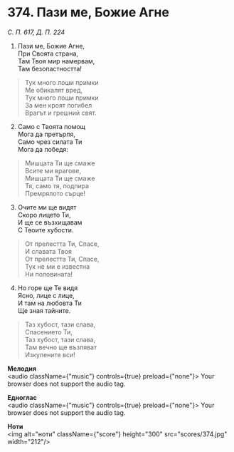 # 374. Пази ме, Божие Агне  

*С. П. 617, Д. П. 224*  

1. Пази ме, Божие Агне,  
При Своята страна,  
Там Твоя мир намервам,  
Там безопастността!  

> Тук много лоши примки  
> Ме обикалят вред,  
> Тук много лоши примки  
> За мен кроят погибел  
> Врагът и грешний свят.  

2. Само с Твоята помощ  
Мога да претърпя,  
Само чрез силата Ти  
Мога да победя:  

> Мишцата Ти ще смаже  
> Всите ми врагове,  
> Мишцата Ти ще смаже  
> Тя, само тя, подпира  
> Премрялото сърце!  

3. Очите ми ще видят  
Скоро лицето Ти,  
И ще се възхищавам  
С Твоите хубости.  

> От прелестта Ти, Спасе,  
> И славата Твоя  
> От прелестта Ти, Спасе,  
> Тук не ми е известна  
> Ни половината!  

4. Но горе ще Те видя  
Ясно, лице с лице,  
И там на любовта Ти  
Ще зная тайните.  

> Таз хубост, тази слава,  
> Спасението Ти,  
> Таз хубост, тази слава,  
> Там вечно ще възпяват  
> Изкупените вси!  

__Мелодия__  
<audio className={"music"} controls={true} preload={"none"}><source src="mp3/374.mp3" type="audio/mpeg"/>
Your browser does not support the audio tag.
</audio>  

__Едноглас__  
<audio className={"music"} controls={true} preload={"none"}><source src="transp/374.mp3" type="audio/mpeg"/>
Your browser does not support the audio tag.
</audio>  

__Ноти__  
<img alt="ноти" className={"score"} height="300" src="scores/374.jpg" width="212"/>
